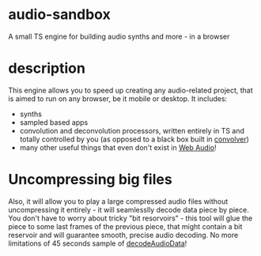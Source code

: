 # audio-sandbox
A small TS engine for building audio synths and more - in a browser

# description
This engine allows you to speed up creating any audio-related project, that is aimed to run on any browser, be it mobile or desktop. 
It includes:

- synths
- sampled based apps
- convolution and deconvolution processors, written entirely in TS and totally controlled by you (as opposed to a black box built in [convolver](https://developer.mozilla.org/en-US/docs/Web/API/ConvolverNode))
- many other useful things that even don't exist in [Web Audio](https://developer.mozilla.org/en-US/docs/Web/API/Web_Audio_API)!

# Uncompressing big files

Also, it will allow you to play a large compressed audio files without uncompressing it entirely - it will seamlesslly decode data piece by piece.
You don't have to worry about tricky "bit resorvoirs" - this tool will glue the piece to some last frames of the previous piece, that 
might contain a bit reservoir and will guarantee smooth, precise audio decoding. No more limitations of 45 seconds sample of [decodeAudioData](https://developer.mozilla.org/en-US/docs/Web/API/BaseAudioContext/decodeAudioData)!

